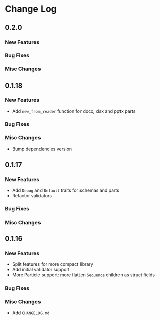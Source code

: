 # Change Log

## 0.2.0

### New Features

### Bug Fixes

### Misc Changes

## 0.1.18

### New Features

- Add `new_from_reader` function for docx, xlsx and pptx parts

### Bug Fixes

### Misc Changes

- Bump dependencies version

## 0.1.17

### New Features

- Add `Debug` and `Default` traits for schemas and parts
- Refactor validators

### Bug Fixes

### Misc Changes

## 0.1.16

### New Features

- Split features for more compact library
- Add initial validator support
- More Particle support: more flatten `Sequence` children as struct fields

### Bug Fixes

### Misc Changes

- Add `CHANGELOG.md`
